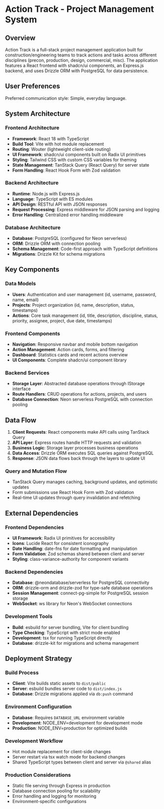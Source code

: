 # Action Track - Project Management System

## Overview

Action Track is a full-stack project management application built for construction/engineering teams to track actions and tasks across different disciplines (precon, production, design, commercial, misc). The application features a React frontend with shadcn/ui components, an Express.js backend, and uses Drizzle ORM with PostgreSQL for data persistence.

## User Preferences

Preferred communication style: Simple, everyday language.

## System Architecture

### Frontend Architecture
- **Framework**: React 18 with TypeScript
- **Build Tool**: Vite with hot module replacement
- **Routing**: Wouter (lightweight client-side routing)
- **UI Framework**: shadcn/ui components built on Radix UI primitives
- **Styling**: Tailwind CSS with custom CSS variables for theming
- **State Management**: TanStack Query (React Query) for server state
- **Form Handling**: React Hook Form with Zod validation

### Backend Architecture
- **Runtime**: Node.js with Express.js
- **Language**: TypeScript with ES modules
- **API Design**: RESTful API with JSON responses
- **Request Processing**: Express middleware for JSON parsing and logging
- **Error Handling**: Centralized error handling middleware

### Database Architecture
- **Database**: PostgreSQL (configured for Neon serverless)
- **ORM**: Drizzle ORM with connection pooling
- **Schema Management**: Code-first approach with TypeScript definitions
- **Migrations**: Drizzle Kit for schema migrations

## Key Components

### Data Models
- **Users**: Authentication and user management (id, username, password, name, email)
- **Projects**: Project organization (id, name, description, status, timestamps)
- **Actions**: Core task management (id, title, description, discipline, status, priority, assignee, project, due date, timestamps)

### Frontend Components
- **Navigation**: Responsive navbar and mobile bottom navigation
- **Action Management**: Action cards, forms, and filtering
- **Dashboard**: Statistics cards and recent actions overview
- **UI Components**: Complete shadcn/ui component library

### Backend Services
- **Storage Layer**: Abstracted database operations through IStorage interface
- **Route Handlers**: CRUD operations for actions, projects, and users
- **Database Connection**: Neon serverless PostgreSQL with connection pooling

## Data Flow

1. **Client Requests**: React components make API calls using TanStack Query
2. **API Layer**: Express routes handle HTTP requests and validation
3. **Business Logic**: Storage layer processes business operations
4. **Data Access**: Drizzle ORM executes SQL queries against PostgreSQL
5. **Response**: JSON data flows back through the layers to update UI

### Query and Mutation Flow
- TanStack Query manages caching, background updates, and optimistic updates
- Form submissions use React Hook Form with Zod validation
- Real-time UI updates through query invalidation and refetching

## External Dependencies

### Frontend Dependencies
- **UI Framework**: Radix UI primitives for accessibility
- **Icons**: Lucide React for consistent iconography
- **Date Handling**: date-fns for date formatting and manipulation
- **Form Validation**: Zod schemas shared between client and server
- **Styling**: class-variance-authority for component variants

### Backend Dependencies
- **Database**: @neondatabase/serverless for PostgreSQL connectivity
- **ORM**: drizzle-orm and drizzle-zod for type-safe database operations
- **Session Management**: connect-pg-simple for PostgreSQL session storage
- **WebSocket**: ws library for Neon's WebSocket connections

### Development Tools
- **Build**: esbuild for server bundling, Vite for client bundling
- **Type Checking**: TypeScript with strict mode enabled
- **Development**: tsx for running TypeScript directly
- **Database**: drizzle-kit for migrations and schema management

## Deployment Strategy

### Build Process
- **Client**: Vite builds static assets to `dist/public`
- **Server**: esbuild bundles server code to `dist/index.js`
- **Database**: Drizzle migrations applied via `db:push` command

### Environment Configuration
- **Database**: Requires `DATABASE_URL` environment variable
- **Development**: NODE_ENV=development for development mode
- **Production**: NODE_ENV=production for optimized builds

### Development Workflow
- Hot module replacement for client-side changes
- Server restart via tsx watch mode for backend changes
- Shared TypeScript types between client and server via `@shared` alias

### Production Considerations
- Static file serving through Express in production
- Database connection pooling for scalability
- Error handling and logging for monitoring
- Environment-specific configurations